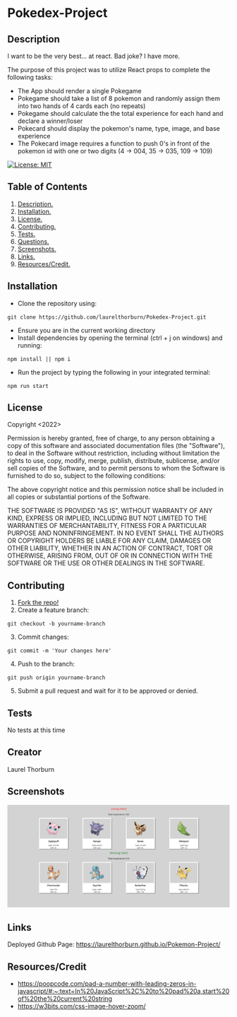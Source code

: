 # Pokedex-Project

<a name="descsection"></a>
## Description

I want to be the very best... at react.  Bad joke? I have more.

The purpose of this project was to utilize React props to complete the following tasks:
* The App should render a single Pokegame
* Pokegame should take a list of 8 pokemon and randomly assign them into two hands of 4 cards each (no repeats)
* Pokegame should calculate the the total experience for each hand and declare a winner/loser
* Pokecard should display the pokemon's name, type, image, and base experience
* The Pokecard image requires a function to push 0's in front of the pokemon id with one or two digits (4 -> 004, 35 -> 035, 109 -> 109)

[![License: MIT](https://img.shields.io/badge/License-MIT-yellow.svg)](https://opensource.org/licenses/MIT)


## Table of Contents
1. [ Description. ](#descsection)
2. [ Installation. ](#installsection)
3. [ License. ](#licensesection)
4. [ Contributing. ](#contribsection)
5. [ Tests. ](#testsection)
6. [ Questions. ](#questionssection)
7. [ Screenshots. ](#picsection)
8. [ Links. ](#linksection)
9. [ Resources/Credit. ](#creditsection)

<a name="installsection"></a>
## Installation
* Clone the repository using:
```
git clone https://github.com/laurelthorburn/Pokedex-Project.git
```
* Ensure you are in the current working directory
* Install dependencies by opening the terminal (ctrl + j on windows) and running:
```
npm install || npm i
```

* Run the project by typing the following in your integrated terminal:
```
npm run start
```

<a name="licensesection"></a>
## License
Copyright <2022>

Permission is hereby granted, free of charge, to any person obtaining a copy of this software and associated documentation files (the "Software"), to deal in the Software without restriction, including without limitation the rights to use, copy, modify, merge, publish, distribute, sublicense, and/or sell copies of the Software, and to permit persons to whom the Software is furnished to do so, subject to the following conditions:

The above copyright notice and this permission notice shall be included in all copies or substantial portions of the Software.

THE SOFTWARE IS PROVIDED "AS IS", WITHOUT WARRANTY OF ANY KIND, EXPRESS OR IMPLIED, INCLUDING BUT NOT LIMITED TO THE WARRANTIES OF MERCHANTABILITY, FITNESS FOR A PARTICULAR PURPOSE AND NONINFRINGEMENT. IN NO EVENT SHALL THE AUTHORS OR COPYRIGHT HOLDERS BE LIABLE FOR ANY CLAIM, DAMAGES OR OTHER LIABILITY, WHETHER IN AN ACTION OF CONTRACT, TORT OR OTHERWISE, ARISING FROM, OUT OF OR IN CONNECTION WITH THE SOFTWARE OR THE USE OR OTHER DEALINGS IN THE SOFTWARE.

  <a name="contribsection"></a>
## Contributing
  
1. [Fork the repo!](https://docs.github.com/en/get-started/quickstart/fork-a-repo)
2. Create a feature branch:
```
git checkout -b yourname-branch
```
3. Commit changes:
```
git commit -m 'Your changes here'
```
4. Push to the branch:
```
git push origin yourname-branch
```
5. Submit a pull request and wait for it to be approved or denied.

  <a name="testsection"></a>
## Tests

No tests at this time

  <a name="questionssection"></a>
## Creator

Laurel Thorburn

  <a name="picsection"></a>
  ## Screenshots
  ![Screenshot of Home Page](./screenshot1.png)


  <a name="linksection"></a>
  ## Links

  Deployed Github Page: https://laurelthorburn.github.io/Pokemon-Project/
  
  <a name="creditsection"></a>

## Resources/Credit

* https://poopcode.com/pad-a-number-with-leading-zeros-in-javascript/#:~:text=In%20JavaScript%2C%20to%20pad%20a,start%20of%20the%20current%20string
* https://w3bits.com/css-image-hover-zoom/